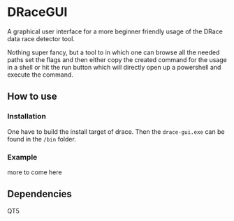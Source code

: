 # DRaceGUI

A graphical user interface for a more beginner friendly usage of the DRace data race detector tool.

Nothing super fancy, but a tool to in which one can browse all the needed paths set the flags and then either copy the created command for the usage in a shell or hit the run button which will directly open up a powershell and execute the command.




## How to use

### Installation
One have to build the install target of drace. Then the ```drace-gui.exe``` can be found in the ```/bin``` folder.


### Example
more to come here



## Dependencies

QT5

